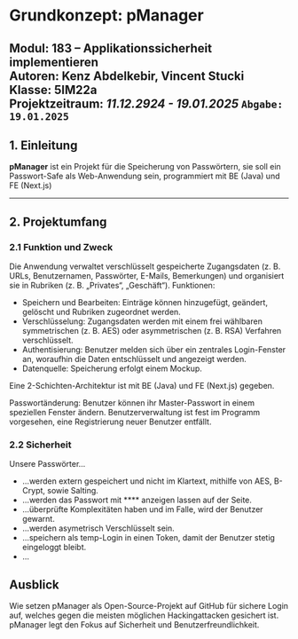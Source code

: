 # Grundkonzept: **pManager**  
**Modul**: 183 – Applikationssicherheit implementieren  
**Autoren**: Kenz Abdelkebir, Vincent Stucki  
**Klasse**: 5IM22a  
**Projektzeitraum**: _11.12.2924 - 19.01.2025_ `Abgabe: 19.01.2025`
---

## 1. Einleitung  

**pManager** ist ein Projekt für die Speicherung von Passwörtern, sie soll ein Passwort-Safe als Web-Anwendung sein, programmiert mit BE (Java) und FE (Next.js)


---

## 2. Projektumfang  

### 2.1 Funktion und Zweck
Die Anwendung verwaltet verschlüsselt gespeicherte Zugangsdaten (z. B. URLs, Benutzernamen, Passwörter, E-Mails, Bemerkungen) und organisiert sie in Rubriken (z. B. „Privates“, „Geschäft“). Funktionen:

 - Speichern und Bearbeiten: Einträge können hinzugefügt, geändert, gelöscht und Rubriken zugeordnet werden.
 - Verschlüsselung: Zugangsdaten werden mit einem frei wählbaren symmetrischen (z. B. AES) oder asymmetrischen (z. B. RSA) Verfahren verschlüsselt.
 - Authentisierung: Benutzer melden sich über ein zentrales Login-Fenster an, woraufhin die Daten entschlüsselt und angezeigt werden.
 - Datenquelle: Speicherung erfolgt  einem Mockup. 
 
Eine 2-Schichten-Architektur ist mit BE (Java) und FE (Next.js) gegeben. 

Passwortänderung: Benutzer können ihr Master-Passwort in einem speziellen Fenster ändern.
Benutzerverwaltung ist fest im Programm vorgesehen, eine Registrierung neuer Benutzer entfällt.

### 2.2 Sicherheit
Unsere Passwörter...
 - ...werden extern gespeichert und nicht im Klartext, mithilfe von AES, B-Crypt, sowie Salting. 
 - ...werden das Passwort mit **** anzeigen lassen auf der Seite.
 - ...überprüfte Komplexitäten haben und im Falle, wird der Benutzer gewarnt.
 - ...werden asymetrisch Verschlüsselt sein.
 - ...speichern als temp-Login in einen Token, damit der Benutzer stetig eingeloggt bleibt. 
 - ...


## Ausblick  
Wie setzen pManager als Open-Source-Projekt auf GitHub für sichere Login auf, welches gegen die meisten möglichen Hackingattacken gesichert ist. pManager legt den Fokus auf Sicherheit und Benutzerfreundlichkeit.
